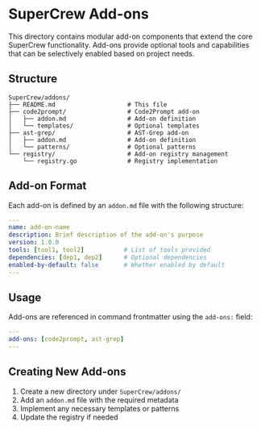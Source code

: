 # SuperCrew Add-ons

This directory contains modular add-on components that extend the core SuperCrew functionality. Add-ons provide optional tools and capabilities that can be selectively enabled based on project needs.

## Structure

```
SuperCrew/addons/
├── README.md                    # This file
├── code2prompt/                 # Code2Prompt add-on
│   ├── addon.md                 # Add-on definition
│   └── templates/               # Optional templates
├── ast-grep/                    # AST-Grep add-on
│   ├── addon.md                 # Add-on definition
│   └── patterns/                # Optional patterns
└── registry/                    # Add-on registry management
    └── registry.go              # Registry implementation
```

## Add-on Format

Each add-on is defined by an `addon.md` file with the following structure:

```yaml
---
name: add-on-name
description: Brief description of the add-on's purpose
version: 1.0.0
tools: [tool1, tool2]           # List of tools provided
dependencies: [dep1, dep2]      # Optional dependencies
enabled-by-default: false       # Whether enabled by default
---
```

## Usage

Add-ons are referenced in command frontmatter using the `add-ons:` field:

```yaml
---
add-ons: [code2prompt, ast-grep]
---
```

## Creating New Add-ons

1. Create a new directory under `SuperCrew/addons/`
2. Add an `addon.md` file with the required metadata
3. Implement any necessary templates or patterns
4. Update the registry if needed